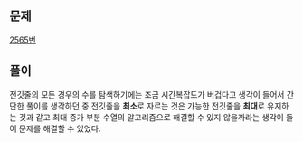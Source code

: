 ## 문제
[2565번](https://www.acmicpc.net/problem/2565)

## 풀이
전깃줄의 모든 경우의 수를 탐색하기에는 조금 시간복잡도가 버겁다고 생각이 들어서 간단한 풀이를 생각하던 중 전깃줄을 **최소**로 자르는 것은 가능한 전깃줄을 **최대**로 유지하는 것과 같고 최대 증가 부분 수열의 알고리즘으로 해결할 수 있지 않을까라는 생각이 들어 문제를 해결할 수 있었다.
